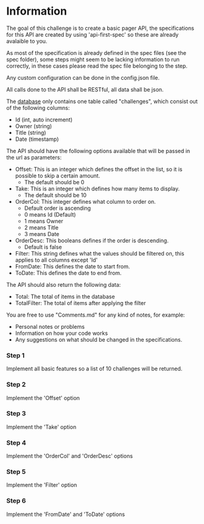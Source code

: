 # Information

The goal of this challenge is to create a basic pager API, the specifications for this API are created by using 'api-first-spec' so these are already avalaible to you.

As most of the specification is already defined in the spec files (see the spec folder), some steps might seem to be lacking information to run correctly, in these cases please read the spec file belonging to the step.

Any custom configuration can be done in the config.json file.

All calls done to the API shall be RESTful, all data shall be json.

The [database](./data/database.db) only contains one table called "challenges", which consist out of the following columns:
- Id (int, auto increment)
- Owner (string)
- Title (string)
- Date (timestamp)

The API should have the following options available that will be passed in the url as parameters:
- Offset: This is an integer which defines the offset in the list, so it is possible to skip a certain amount.
    - The default should be 0
- Take: This is an integer which defines how many items to display.
    - The default should be 10
- OrderCol: This integer defines what column to order on.
    - Default order is ascending
    - 0 means Id (Default)
    - 1 means Owner
    - 2 means Title
    - 3 means Date
- OrderDesc: This booleans defines if the order is descending.
    - Default is false
- Filter: This string defines what the values should be filtered on, this applies to all columns except 'Id'
- FromDate: This defines the date to start from.
- ToDate: This defines the date to end from.

The API should also return the following data:
- Total: The total of items in the database
- TotalFilter: The total of items after applying the filter

You are free to use "Comments.md" for any kind of notes, for example:
- Personal notes or problems
- Information on how your code works
- Any suggestions on what should be changed in the specifications.

### Step 1
Implement all basic features so a list of 10 challenges will be returned.

### Step 2
Implement the 'Offset' option

### Step 3
Implement the 'Take' option

### Step 4
Implement the 'OrderCol' and 'OrderDesc' options

### Step 5 
Implement the 'Filter' option

### Step 6
Implement the 'FromDate' and 'ToDate' options